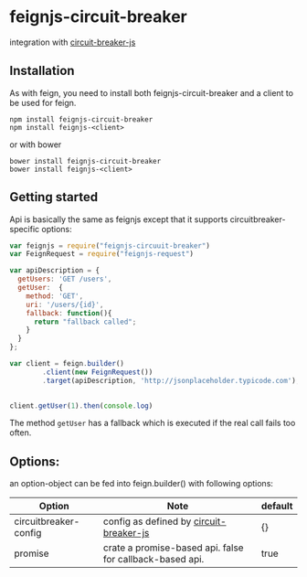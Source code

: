 feignjs-circuit-breaker
============================

integration with [circuit-breaker-js](https://github.com/yammer/circuit-breaker-js)


## Installation
As with feign, you need to install both feignjs-circuit-breaker and a client to be used for feign.


```
npm install feignjs-circuit-breaker
npm install feignjs-<client>
```

or with bower

```
bower install feignjs-circuit-breaker
bower install feignjs-<client>
```

## Getting started
Api is basically the same as feignjs except that it supports circuitbreaker-specific options:

```javascript
var feignjs = require("feignjs-circuuit-breaker")
var FeignRequest = require("feignjs-request")

var apiDescription = {
  getUsers: 'GET /users',
  getUser:  {
    method: 'GET',
    uri: '/users/{id}',
    fallback: function(){
      return "fallback called";
    }
  }
};

var client = feign.builder()
        .client(new FeignRequest())        
        .target(apiDescription, 'http://jsonplaceholder.typicode.com');

        
client.getUser(1).then(console.log)
```
The method `getUser` has a fallback which is executed if the real call fails too often.


 ## Options:
 an option-object can be fed into feign.builder() with following options:
 
| Option | Note | default
|---|---|---|
| circuitbreaker-config |  config as defined by [circuit-breaker-js](https://github.com/yammer/circuit-breaker-js) | {} |
| promise | crate a promise-based api. false for callback-based api. | true |


 


